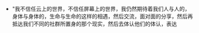 - "我不信任云上的世界，不信任屏幕上的世界，我仍然期待着我们人与人的，身体与身体的，生命与生命的这样的相遇，然后交流，面对面的分享，然后再抵达我们不同的社群所置身的那个现实，然后去体认他们的体认，表达